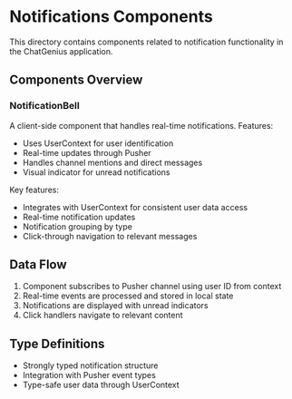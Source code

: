 # Notifications Components

This directory contains components related to notification functionality in the ChatGenius application.

## Components Overview

### NotificationBell
A client-side component that handles real-time notifications. Features:
- Uses UserContext for user identification
- Real-time updates through Pusher
- Handles channel mentions and direct messages
- Visual indicator for unread notifications

Key features:
- Integrates with UserContext for consistent user data access
- Real-time notification updates
- Notification grouping by type
- Click-through navigation to relevant messages

## Data Flow
1. Component subscribes to Pusher channel using user ID from context
2. Real-time events are processed and stored in local state
3. Notifications are displayed with unread indicators
4. Click handlers navigate to relevant content

## Type Definitions
- Strongly typed notification structure
- Integration with Pusher event types
- Type-safe user data through UserContext 